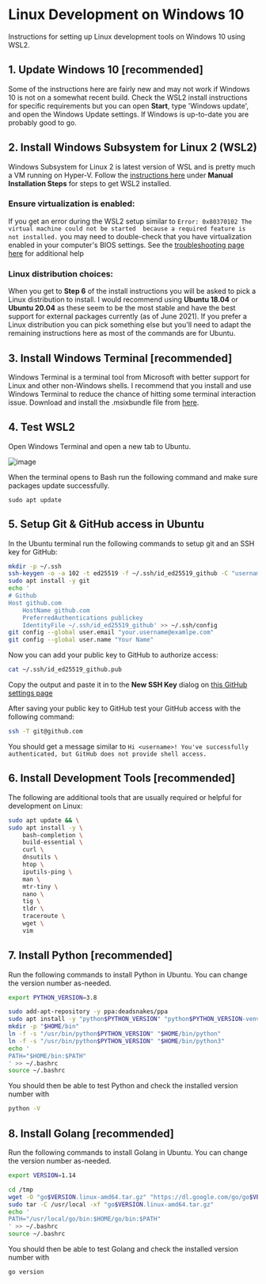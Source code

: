 # Linux Development on Windows 10
Instructions for setting up Linux development tools on Windows 10 using WSL2.

## 1. Update Windows 10 [recommended]
Some of the instructions here are fairly new and may not work if Windows 10 is not on a somewhat recent build.
Check the WSL2 install instructions for specific requirements but you can open **Start**, type
'Windows update', and open the Windows Update settings. If Windows is up-to-date you are probably good to go.

## 2. Install Windows Subsystem for Linux 2 (WSL2)
Windows Subsystem for Linux 2 is latest version of WSL and is pretty much a VM running on Hyper-V. Follow the
[instructions here](https://docs.microsoft.com/en-us/windows/wsl/install-win10#manual-installation-steps) under
**Manual Installation Steps** for steps to get WSL2 installed.

### Ensure virtualization is enabled:
If you get an error during the WSL2 setup similar to `Error: 0x80370102 The virtual machine could not be started 
because a required feature is not installed.` you may need to double-check that you have virtualization enabled
in your computer's BIOS settings. See the [troubleshooting page here](https://docs.microsoft.com/en-us/windows/wsl/troubleshooting#error-0x80370102-the-virtual-machine-could-not-be-started-because-a-required-feature-is-not-installed)
for additional help

### Linux distribution choices:
When you get to **Step 6** of the install instructions you will be asked to pick a Linux distribution to install.
I would recommend using **Ubuntu 18.04** or **Ubuntu 20.04** as these seem to be the most stable and have the
best support for external packages currently (as of June 2021). If you prefer a Linux distribution you can pick
something else but you'll need to adapt the remaining instructions here as most of the commands are for Ubuntu.

## 3. Install Windows Terminal [recommended]
Windows Terminal is a terminal tool from Microsoft with better support for Linux and other non-Windows shells. I
recommend that you install and use Windows Terminal to reduce the chance of hitting some terminal interaction issue.
Download and install the .msixbundle file from [here](https://github.com/microsoft/terminal/releases/latest).

## 4. Test WSL2
Open Windows Terminal and open a new tab to Ubuntu.

![image](https://user-images.githubusercontent.com/4840146/120707287-fde4a980-c46e-11eb-90e1-3e659ecfb972.png)

When the terminal opens to Bash run the following command and make sure packages update successfully.

```
sudo apt update
```

## 5. Setup Git & GitHub access in Ubuntu
In the Ubuntu terminal run the following commands to setup git and an SSH key for GitHub:

```bash
mkdir -p ~/.ssh
ssh-keygen -o -a 102 -t ed25519 -f ~/.ssh/id_ed25519_github -C "username@example.com/Device"
sudo apt install -y git
echo '
# Github
Host github.com
    HostName github.com
    PreferredAuthentications publickey
    IdentityFile ~/.ssh/id_ed25519_github' >> ~/.ssh/config 
git config --global user.email "your.username@examlpe.com"
git config --global user.name "Your Name"
```

Now you can add your public key to GitHub to authorize access:

```bash
cat ~/.ssh/id_ed25519_github.pub
```

Copy the output and paste it in to the **New SSH Key** dialog on [this GitHub settings page](https://github.com/settings/keys)

After saving your public key to GitHub test your GitHub access with the following command:

```bash
ssh -T git@github.com
```

You should get a message similar to `Hi <username>! You've successfully authenticated, but GitHub does not provide shell access.`

## 6. Install Development Tools [recommended]
The following are additional tools that are usually required or helpful for development on Linux:

```bash
sudo apt update && \
sudo apt install -y \
    bash-completion \
    build-essential \
	curl \
    dnsutils \
    htop \
    iputils-ping \
	man \
	mtr-tiny \
	nano \
    tig \
    tldr \
    traceroute \
	wget \
    vim
```

## 7. Install Python [recommended]
Run the following commands to install Python in Ubuntu. You can change the version number as-needed.

```bash
export PYTHON_VERSION=3.8

sudo add-apt-repository -y ppa:deadsnakes/ppa
sudo apt install -y "python$PYTHON_VERSION" "python$PYTHON_VERSION-venv" "python$PYTHON_VERSION-dev"
mkdir -p "$HOME/bin"
ln -f -s "/usr/bin/python$PYTHON_VERSION" "$HOME/bin/python"
ln -f -s "/usr/bin/python$PYTHON_VERSION" "$HOME/bin/python3"
echo '
PATH="$HOME/bin:$PATH"
' >> ~/.bashrc
source ~/.bashrc
```

You should then be able to test Python and check the installed version number with

```bash
python -V
```

## 8. Install Golang [recommended]
Run the following commands to install Golang in Ubuntu. You can change the version number as-needed.

```bash
export VERSION=1.14

cd /tmp
wget -O "go$VERSION.linux-amd64.tar.gz" "https://dl.google.com/go/go$VERSION.linux-amd64.tar.gz"
sudo tar -C /usr/local -xf "go$VERSION.linux-amd64.tar.gz"
echo '
PATH="/usr/local/go/bin:$HOME/go/bin:$PATH"
' >> ~/.bashrc
source ~/.bashrc
```

You should then be able to test Golang and check the installed version number with

```bash
go version
```
